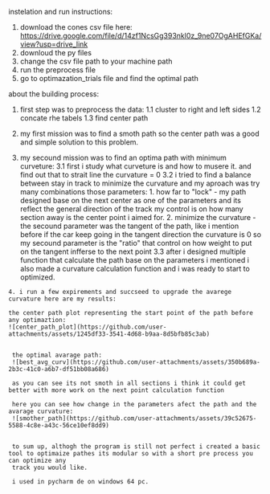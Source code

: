 instelation and run instructions:
  1. download the cones csv file here: https://drive.google.com/file/d/14zf1NcsGg393nkl0z_9ne07OgAHEfGKa/view?usp=drive_link
  2. downloud the py files
  3. change the csv file path to your machine path
  4. run the preprocess file
  5. go to optimazation_trials file and find the optimal path


 about the building process:
   1. first step was to preprocess the data:
      1.1 cluster to right and left sides
      1.2 concate rhe tabels
      1.3 find center path
   
   2. my first mission was to find a smoth path so the center path was a good and simple solution to this problem.
   
   3. my secound mission was to find an optima path with minimum curveture:
      3.1 first i study what curveture is and how to musere it. and find out that to strait line the curvature = 0
      3.2 i tried to find a balance between stay in track to minimize the curvature and my aproach was try many combinations those parameters:
          1. how far to "lock" - my path designed base on the next center as one of the parameters and its reflect the general direction of the track
             my control is on how many section away is the center point i aimed for.
          2. minimize the curvature - the secound parameter was the tangent of the path, like i mention before if the car keep going in the tangent direction
             the curvature is 0 so my secound parameter is the "ratio" that control on how weight to put on the tangent infferse to the next point
      3.3 after i designed multiple function that calculate the path base on the parameters i mentioned i also made a curvature calculation function and i
          was ready to start to optimized.

    4. i run a few expirements and succseed to upgrade the avarege curvature here are my results:

    the center path plot representing the start point of the path before any optimaztion:
    ![center_path_plot](https://github.com/user-attachments/assets/1245df33-3541-4d68-b9aa-8d5bfb85c3ab)
     

     the optimal avarage path: 
     ![best_avg_curv](https://github.com/user-attachments/assets/350b689a-2b3c-41c0-a6b7-df51bb08a686)

     as you can see its not smoth in all sections i think it could get better with more work on the next point calculation function

     here you can see how change in the parameters afect the path and the avarage curvature:
     ![smother_path](https://github.com/user-attachments/assets/39c52675-5588-4c8e-a43c-56ce10ef8dd9)


     to sum up, althogh the program is still not perfect i created a basic tool to optimaize pathes its modular so with a short pre process you can optimize any
     track you would like.

     i used in pycharm de on windows 64 pc.

      

